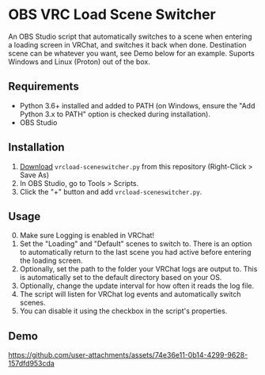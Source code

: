 # OBS VRC Load Scene Switcher

An OBS Studio script that automatically switches to a scene when entering a loading screen in VRChat, and switches it back when done. 
Destination scene can be whatever you want, see Demo below for an example.
Suports Windows and Linux (Proton) out of the box.

## Requirements
- Python 3.6+ installed and added to PATH (on Windows, ensure the "Add Python 3.x to PATH" option is checked during installation).
- OBS Studio

## Installation
1. [Download](vrcload-sceneswitcher.py) `vrcload-sceneswitcher.py` from this repository (Right-Click > Save As)
2. In OBS Studio, go to Tools > Scripts.
3. Click the "+" button and add `vrcload-sceneswitcher.py`.

## Usage
0. Make sure Logging is enabled in VRChat!
1. Set the "Loading" and "Default" scenes to switch to. There is an option to automatically return to the last scene you had active before entering the loading screen.
2. Optionally, set the path to the folder your VRChat logs are output to. This is automatically set to the default directory based on your OS.
3. Optionally, change the update interval for how often it reads the log file.
4. The script will listen for VRChat log events and automatically switch scenes.
5. You can disable it using the checkbox in the script's properties.

## Demo
https://github.com/user-attachments/assets/74e36e11-0b14-4299-9628-157dfd953cda

